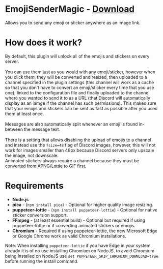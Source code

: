 # EmojiSenderMagic - [Download](https://betterdiscord.net/ghdl?url=https://raw.githubusercontent.com/TheGameratorT/BetterDiscordAddons/master/Plugins/EmojiSenderMagic/EmojiSenderMagic.plugin.js)

Allows you to send any emoji or sticker anywhere as an image link.

# How does it work?
By default, this plugin will unlock all of the emojis and stickers on every server. \
 \
You can use them just as you would with any emoji/sticker, however when you click them, they will be converted and resized, then uploaded to a channel specified in the plugin settings (this channel will work as a cache so that you don't have to convert an emoji/sticker every time that you use one), linked to the configuration file and finally uploaded to the channel where you wanted to send it to as a URL (that Discord will automatically display as an iamge if the channel has such permissions). This makes sure that your emojis and stickers can be sent as fast as possible after you used them at least once. \
 \
Messages are also automatically split whenever an emoji is found in-between the message text. \
 \
There is a setting that allows disabling the upload of emojis to a channel and instead use the `?size=48` flag of Discord images, however, this will not work for images smaller than 48px because Discord servers only upscale the image, not downscale. \
Animated stickers always require a channel because they must be converted from APNG/Lottie to GIF first.

# Requirements
 - **Node.js**
 - **pica** - (`npm install pica`) - Optional for higher quality image resizing.
 - **puppeteer-lottie** - (`npm install puppeteer-lottie`) - Optional for native sticker conversion support.
 - **FFmpeg** - (at least essential build) - Optional but required if using puppeteer-lottie or if converting animated stickers or emojis.
 - **Chromium** - Required if using puppeteer-lottie, the new Microsoft Edge or Google Chrome work as valid Chromium installations.

Note: When installing `puppeteer-lottie` if you have Edge in your system already it is of no use installing Chromium on NodeJS, to avoid Chromium being installed on NodeJS use `set PUPPETEER_SKIP_CHROMIUM_DOWNLOAD=true` before running the install command.
